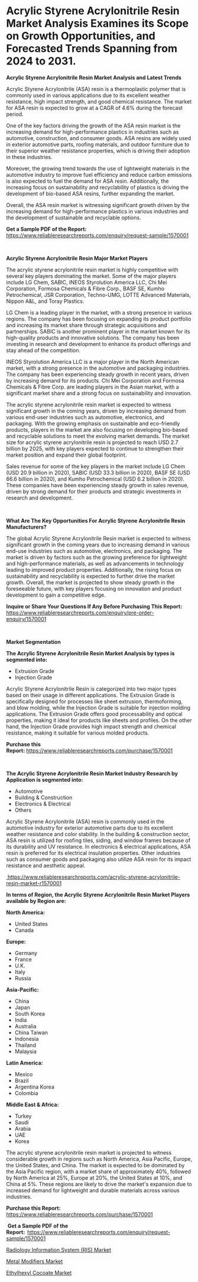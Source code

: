 <p><h1>Acrylic Styrene Acrylonitrile Resin Market Analysis Examines its Scope on Growth Opportunities, and Forecasted Trends Spanning from 2024 to 2031.</h1></p><p><strong>Acrylic Styrene Acrylonitrile Resin Market Analysis and Latest Trends</strong></p>
<p><p>Acrylic Styrene Acrylonitrile (ASA) resin is a thermoplastic polymer that is commonly used in various applications due to its excellent weather resistance, high impact strength, and good chemical resistance. The market for ASA resin is expected to grow at a CAGR of 4.6% during the forecast period. </p><p>One of the key factors driving the growth of the ASA resin market is the increasing demand for high-performance plastics in industries such as automotive, construction, and consumer goods. ASA resins are widely used in exterior automotive parts, roofing materials, and outdoor furniture due to their superior weather resistance properties, which is driving their adoption in these industries.</p><p>Moreover, the growing trend towards the use of lightweight materials in the automotive industry to improve fuel efficiency and reduce carbon emissions is also expected to fuel the demand for ASA resin. Additionally, the increasing focus on sustainability and recyclability of plastics is driving the development of bio-based ASA resins, further expanding the market.</p><p>Overall, the ASA resin market is witnessing significant growth driven by the increasing demand for high-performance plastics in various industries and the development of sustainable and recyclable options.</p></p>
<p><strong>Get a Sample PDF of the Report:&nbsp;</strong> <a href="https://www.reliableresearchreports.com/enquiry/request-sample/1570001">https://www.reliableresearchreports.com/enquiry/request-sample/1570001</a></p>
<p>&nbsp;</p>
<p><strong>Acrylic Styrene Acrylonitrile Resin Major Market Players</strong></p>
<p><p>The acrylic styrene acrylonitrile resin market is highly competitive with several key players dominating the market. Some of the major players include LG Chem, SABIC, INEOS Styrolution America LLC, Chi Mei Corporation, Formosa Chemicals & Fibre Corp., BASF SE, Kumho Petrochemical, JSR Corporation, Techno-UMG, LOTTE Advanced Materials, Nippon A&L, and Toray Plastics.</p><p>LG Chem is a leading player in the market, with a strong presence in various regions. The company has been focusing on expanding its product portfolio and increasing its market share through strategic acquisitions and partnerships. SABIC is another prominent player in the market known for its high-quality products and innovative solutions. The company has been investing in research and development to enhance its product offerings and stay ahead of the competition.</p><p>INEOS Styrolution America LLC is a major player in the North American market, with a strong presence in the automotive and packaging industries. The company has been experiencing steady growth in recent years, driven by increasing demand for its products. Chi Mei Corporation and Formosa Chemicals & Fibre Corp. are leading players in the Asian market, with a significant market share and a strong focus on sustainability and innovation.</p><p>The acrylic styrene acrylonitrile resin market is expected to witness significant growth in the coming years, driven by increasing demand from various end-user industries such as automotive, electronics, and packaging. With the growing emphasis on sustainable and eco-friendly products, players in the market are also focusing on developing bio-based and recyclable solutions to meet the evolving market demands. The market size for acrylic styrene acrylonitrile resin is projected to reach USD 2.7 billion by 2025, with key players expected to continue to strengthen their market position and expand their global footprint.</p><p>Sales revenue for some of the key players in the market include LG Chem (USD 20.9 billion in 2020), SABIC (USD 33.3 billion in 2020), BASF SE (USD 66.6 billion in 2020), and Kumho Petrochemical (USD 6.2 billion in 2020). These companies have been experiencing steady growth in sales revenue, driven by strong demand for their products and strategic investments in research and development.</p></p>
<p>&nbsp;</p>
<p><strong>What Are The Key Opportunities For Acrylic Styrene Acrylonitrile Resin Manufacturers?</strong></p>
<p><p>The global Acrylic Styrene Acrylonitrile Resin market is expected to witness significant growth in the coming years due to increasing demand in various end-use industries such as automotive, electronics, and packaging. The market is driven by factors such as the growing preference for lightweight and high-performance materials, as well as advancements in technology leading to improved product properties. Additionally, the rising focus on sustainability and recyclability is expected to further drive the market growth. Overall, the market is projected to show steady growth in the foreseeable future, with key players focusing on innovation and product development to gain a competitive edge.</p></p>
<p><strong>Inquire or Share Your Questions If Any Before Purchasing This Report:</strong> <a href="https://www.reliableresearchreports.com/enquiry/pre-order-enquiry/1570001">https://www.reliableresearchreports.com/enquiry/pre-order-enquiry/1570001</a></p>
<p>&nbsp;</p>
<p><strong>Market Segmentation</strong></p>
<p><strong>The Acrylic Styrene Acrylonitrile Resin Market Analysis by types is segmented into:</strong></p>
<p><ul><li>Extrusion Grade</li><li>Injection Grade</li></ul></p>
<p><p>Acrylic Styrene Acrylonitrile Resin is categorized into two major types based on their usage in different applications. The Extrusion Grade is specifically designed for processes like sheet extrusion, thermoforming, and blow molding, while the Injection Grade is suitable for injection molding applications. The Extrusion Grade offers good processability and optical properties, making it ideal for products like sheets and profiles. On the other hand, the Injection Grade provides high impact strength and chemical resistance, making it suitable for various molded products.</p></p>
<p><strong>Purchase this Report:&nbsp;</strong><a href="https://www.reliableresearchreports.com/purchase/1570001">https://www.reliableresearchreports.com/purchase/1570001</a></p>
<p>&nbsp;</p>
<p><strong>The Acrylic Styrene Acrylonitrile Resin Market Industry Research by Application is segmented into:</strong></p>
<p><ul><li>Automotive</li><li>Building & Construction</li><li>Electronics & Electrical</li><li>Others</li></ul></p>
<p><p>Acrylic Styrene Acrylonitrile (ASA) resin is commonly used in the automotive industry for exterior automotive parts due to its excellent weather resistance and color stability. In the building & construction sector, ASA resin is utilized for roofing tiles, siding, and window frames because of its durability and UV resistance. In electronics & electrical applications, ASA resin is preferred for its electrical insulation properties. Other industries such as consumer goods and packaging also utilize ASA resin for its impact resistance and aesthetic appeal.</p></p>
<p><a href="https://www.reliableresearchreports.com/acrylic-styrene-acrylonitrile-resin-market-r1570001">&nbsp;https://www.reliableresearchreports.com/acrylic-styrene-acrylonitrile-resin-market-r1570001</a></p>
<p><strong>In terms of Region, the Acrylic Styrene Acrylonitrile Resin Market Players available by Region are:</strong></p>
<p>
    <p> <strong> North America: </strong>
        <ul>
            <li>United States</li>
            <li>Canada</li>
        </ul>
        </p> 
    <p> <strong> Europe: </strong>
        <ul>
            <li>Germany</li>
            <li>France</li>
            <li>U.K.</li>
            <li>Italy</li>
            <li>Russia</li>
        </ul>
        </p> 
    <p> <strong> Asia-Pacific: </strong>
        <ul>
            <li>China</li>
            <li>Japan</li>
            <li>South Korea</li>
            <li>India</li>
            <li>Australia</li>
            <li>China Taiwan</li>
            <li>Indonesia</li>
            <li>Thailand</li>
            <li>Malaysia</li>
        </ul>
        </p> 
    <p> <strong> Latin America: </strong>
        <ul>
            <li>Mexico</li>
            <li>Brazil</li>
            <li>Argentina Korea</li>
            <li>Colombia</li>
        </ul>
        </p> 
    <p> <strong> Middle East & Africa: </strong>
        <ul>
            <li>Turkey</li>
            <li>Saudi</li>
            <li>Arabia</li>
            <li>UAE</li>
            <li>Korea</li>
        </ul>
    </p>
    </p>
<p><p>The acrylic styrene acrylonitrile resin market is projected to witness considerable growth in regions such as North America, Asia Pacific, Europe, the United States, and China. The market is expected to be dominated by the Asia Pacific region, with a market share of approximately 40%, followed by North America at 25%, Europe at 20%, the United States at 10%, and China at 5%. These regions are likely to drive the market's expansion due to increased demand for lightweight and durable materials across various industries.</p></p>
<p><strong>Purchase this Report: </strong><a href="https://www.reliableresearchreports.com/purchase/1570001">https://www.reliableresearchreports.com/purchase/1570001</a></p>
<p>&nbsp;<strong>Get a Sample PDF of the Report:&nbsp;&nbsp;</strong><a href="https://www.reliableresearchreports.com/enquiry/request-sample/1570001">https://www.reliableresearchreports.com/enquiry/request-sample/1570001</a></p>
<p><strong></strong></p>
<p><p><a href="https://view.publitas.com/reportprime-1/deep-dive-into-the-radiology-information-system-ris-market-itstrends-market-segmentation-and-competitive-analysis/">Radiology Information System (RIS) Market</a></p><p><a href="https://github.com/EbonyHane1955/Market-Research-Report-List-1/blob/main/metal-modifiers-market.md">Metal Modifiers Market</a></p><p><a href="https://github.com/NaomieConner2023/Market-Research-Report-List-1/blob/main/ethylhexyl-cocoate-market.md">Ethylhexyl Cocoate Market</a></p></p>